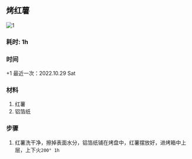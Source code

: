 ## 烤红薯

![1](./pics/1/d.jpg)

### 耗时: 1h

### 时间
+1
最近一次：2022.10.29 Sat

### 材料
1. 红薯
2. 铝箔纸

### 步骤
1. 红薯洗干净，擦掉表面水分，铝箔纸铺在烤盘中，红薯摆放好，进烤箱中上层，上下火`200° 1h`
